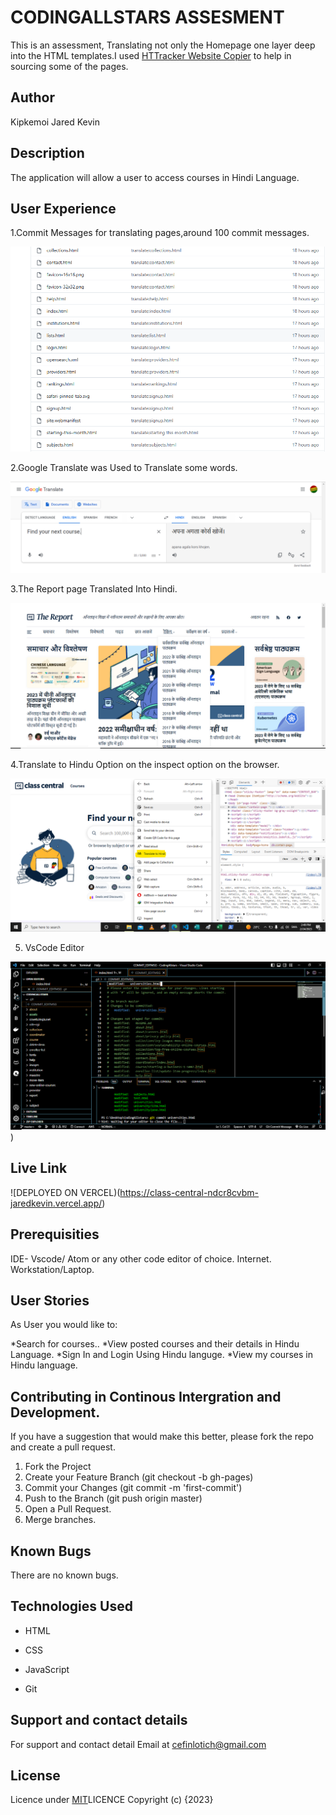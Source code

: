 # CODINGALLSTARS ASSESMENT

This is an assessment, Translating not only  the Homepage one layer deep into the HTML templates.I used 
[HTTracker Website Copier](https://www.httrack.com/)  to help in sourcing some of the pages.

## Author
Kipkemoi Jared Kevin

## Description
The application will allow a user to access courses in Hindi Language.

## User Experience

1.Commit Messages for translating pages,around 100 commit messages.

![Commit Messages](https://github.com/JAREDKEVIN/ClassCentral/blob/ca5c127dc2fb305a97c6e291255a1d690b7d73d2/assets/commits%20screenshot.PNG)


2.Google Translate was Used to Translate some words.

![Google translate](https://github.com/JAREDKEVIN/ClassCentral/blob/41d7aee4a73942a59c20d848b7afe61e4d4e0e0d/assets/google%20translate%20screenshot.PNG)


3.The Report page  Translated Into Hindi.

![Report Page](https://github.com/JAREDKEVIN/ClassCentral/blob/29951f0dfc739a631438e55a7b5e4e4a2429d406/assets/The%20Report%20screenshot.png)

4.Translate to Hindu Option on the inspect option on the browser.

![Translate to Hindu](https://github.com/JAREDKEVIN/ClassCentral/blob/71ae3e5b70ace21d71d62bb567bd8f8184b9f17c/assets/translate%20to%20hindi.png)

5. VsCode Editor

![vscode](https://github.com/JAREDKEVIN/ClassCentral/blob/fb26420d4dd69b6d328cacd42ee323f60c3d1dd3/assets/vscode%20editor.PNG))

## Live Link

![DEPLOYED ON VERCEL)(https://class-central-ndcr8cvbm-jaredkevin.vercel.app/)


## Prerequisities
IDE- Vscode/ Atom or any other code editor of choice.
Internet.
Workstation/Laptop.


## User Stories
As User you would like to:

*Search for courses..
*View posted courses and their details in Hindu Language.
*Sign In and Login Using Hindu languge.
*View my courses in Hindu language.

## Contributing in Continous Intergration and Development.
If you have a suggestion that would make this better, please fork the repo and create a pull request.

1. Fork the Project
2. Create your Feature Branch (git checkout -b gh-pages)
3. Commit your Changes (git commit -m 'first-commit')
4. Push to the Branch (git push origin master)
5. Open a Pull Request.
6. Merge branches.

## Known Bugs
There are no known bugs.

## Technologies Used
* HTML

* CSS

* JavaScript

* Git

## Support and contact details

For support and contact detail Email at cefinlotich@gmail.com

## License
Licence under [MIT](https://choosealicense.com/licenses/mit/#)LICENCE 
Copyright (c) {2023} 

